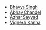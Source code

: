 - [Bhavya Singh](https://github.com/bhavyasingh75)
- [Abhay Chandel](https://github.com/iabhaychandel)
- [Azhar Sayyad](https://github.com/Azhar221)
- [Vignesh Kanna](https://github.com/jsvigneshkanna)
